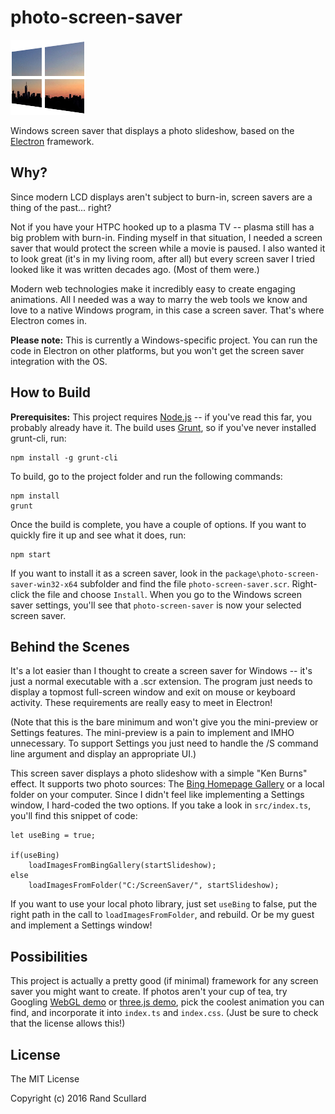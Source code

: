 photo-screen-saver
==================

![icon.png](img/icon.png)

Windows screen saver that displays a photo slideshow, based on the <a href="http://electron.atom.io/">Electron</a> framework.

Why?
----

Since modern LCD displays aren't subject to burn-in, screen savers are a thing of the past... right?

Not if you have your HTPC hooked up to a plasma TV -- plasma still has a big problem with burn-in.
Finding myself in that situation, I needed a screen saver that would protect the screen while a movie is paused.
I also wanted it to look great (it's in my living room, after all) but every screen saver I tried looked
like it was written decades ago. (Most of them were.)

Modern web technologies make it incredibly easy to create engaging animations. All I needed was a way
to marry the web tools we know and love to a native Windows program, in this case a screen saver. That's where
Electron comes in.

**Please note:** This is currently a Windows-specific project. You can run the code in Electron
on other platforms, but you won't get the screen saver integration with the OS.

How to Build
------------

**Prerequisites:** This project requires <a href="https://nodejs.org">Node.js</a> -- if you've read this far, you probably already have it. The build uses <a href="http://gruntjs.com/">Grunt</a>, so if you've never installed grunt-cli, run:

    npm install -g grunt-cli

To build, go to the project folder and run the following commands:

    npm install
    grunt

Once the build is complete, you have a couple of options. If you want to quickly fire it up and see what it does, run:

    npm start

If you want to install it as a screen saver, look in the `package\photo-screen-saver-win32-x64` subfolder and find the file `photo-screen-saver.scr`. Right-click the file and choose `Install`. When you go to the Windows screen saver settings, you'll see that `photo-screen-saver` is now your selected screen saver.

Behind the Scenes
-----------------

It's a lot easier than I thought to create a screen saver for Windows -- it's just a normal executable
with a .scr extension. The program just needs to display a topmost full-screen window and
exit on mouse or keyboard activity. These requirements are really easy to meet in Electron!

(Note that this is the bare minimum and won't give you the mini-preview or
Settings features. The mini-preview is a pain to implement and IMHO unnecessary. To support Settings you just
need to handle the /S command line argument and display an appropriate UI.)

This screen saver displays a photo slideshow with a simple "Ken Burns" effect. It supports two photo sources:
The <a href="http://www.bing.com/gallery/">Bing Homepage Gallery</a> or a local folder on your computer.
Since I didn't feel like implementing a Settings window, I hard-coded the two options. If you take a look in `src/index.ts`, you'll find this snippet of code:

    let useBing = true;

    if(useBing)
        loadImagesFromBingGallery(startSlideshow);
    else
        loadImagesFromFolder("C:/ScreenSaver/", startSlideshow);

If you want to use your local photo library, just set `useBing` to false, put the right path in the call to `loadImagesFromFolder`, and rebuild.
Or be my guest and implement a Settings window!

Possibilities
-------------

This project is actually a pretty good (if minimal) framework for any screen saver you might want to create. If photos aren't
your cup of tea, try Googling <a href="https://www.google.com/search?q=webgl+demo">WebGL demo</a> or <a href="https://www.google.com/search?q=three.js+demo">three.js demo</a>, pick the coolest animation you can find, and incorporate it into `index.ts` and `index.css`. (Just be sure to check that the license allows this!)

License
-------

The MIT License

Copyright (c) 2016 Rand Scullard
